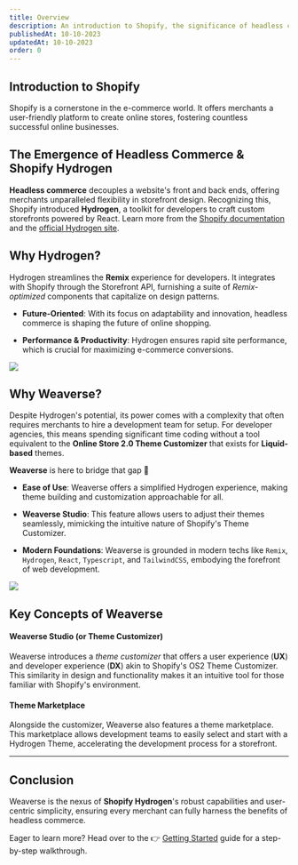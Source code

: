 ```yaml
---
title: Overview
description: An introduction to Shopify, the significance of headless commerce, and Weaverse's role in the Shopify Hydrogen landscape.
publishedAt: 10-10-2023
updatedAt: 10-10-2023
order: 0
---
```



Introduction to Shopify
-----------------------

Shopify is a cornerstone in the e-commerce world. It offers merchants a user-friendly platform to create online stores, fostering countless successful online businesses.

The Emergence of Headless Commerce & Shopify Hydrogen
-----------------------------------------------------

**Headless commerce** decouples a website's front and back ends, offering merchants unparalleled flexibility in storefront design. Recognizing this, Shopify introduced **Hydrogen**, a toolkit for developers to craft custom storefronts powered by React. Learn more from the [Shopify documentation](https://shopify.dev/docs/custom-storefronts/hydrogen) and the [official Hydrogen site](https://hydrogen.shopify.dev/).

Why Hydrogen?
-------------

Hydrogen streamlines the **Remix** experience for developers. It integrates with Shopify through the Storefront API, furnishing a suite of _Remix-optimized_ components that capitalize on design patterns.

*   **Future-Oriented**: With its focus on adaptability and innovation, headless commerce is shaping the future of online shopping.

*   **Performance & Productivity**: Hydrogen ensures rapid site performance, which is crucial for maximizing e-commerce conversions.


![](https://downloads.intercomcdn.com/i/o/849754480/c36076eb8ddf5f133bdfa241/image.png)

Why Weaverse?
-------------

Despite Hydrogen's potential, its power comes with a complexity that often requires merchants to hire a development team for setup. For developer agencies, this means spending significant time coding without a tool equivalent to the **Online Store 2.0 Theme Customizer** that exists for **Liquid-based** themes.

**Weaverse** is here to bridge that gap 💪

*   **Ease of Use**: Weaverse offers a simplified Hydrogen experience, making theme building and customization approachable for all.

*   **Weaverse Studio**: This feature allows users to adjust their themes seamlessly, mimicking the intuitive nature of Shopify's Theme Customizer.

*   **Modern Foundations**: Weaverse is grounded in modern techs like `Remix`, `Hydrogen`, `React`, `Typescript`, and `TailwindCSS`, embodying the forefront of web development.


![](https://downloads.intercomcdn.com/i/o/849788713/31170a26560f7b151ef1ae05/Logos.png)

Key Concepts of Weaverse
------------------------

#### Weaverse Studio (or Theme Customizer)

Weaverse introduces a _theme customizer_ that offers a user experience (**UX**) and developer experience (**DX**) akin to Shopify's OS2 Theme Customizer. This similarity in design and functionality makes it an intuitive tool for those familiar with Shopify's environment.

#### Theme Marketplace

Alongside the customizer, Weaverse also features a theme marketplace. This marketplace allows development teams to easily select and start with a Hydrogen Theme, accelerating the development process for a storefront.

* * *

Conclusion
----------

Weaverse is the nexus of **Shopify Hydrogen**'s robust capabilities and user-centric simplicity, ensuring every merchant can fully harness the benefits of headless commerce.

Eager to learn more? Head over to the 👉 [Getting Started](https://weaverse.io/docs/hydrogen/6839953-getting-started) guide for a step-by-step walkthrough.